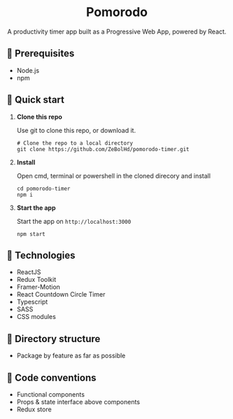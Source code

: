 <h1 align="center">
  Pomorodo
</h1>
<p align="center">
  A productivity timer app built as a Progressive Web App, powered by React.
</p>


## 📄 Prerequisites

- Node.js
- npm

## 🚀 Quick start

1.  **Clone this repo**

    Use git to clone this repo, or download it.

    ```shell
    # Clone the repo to a local directory
    git clone https://github.com/ZeBolHd/pomorodo-timer.git
    ```

2.  **Install**

    Open cmd, terminal or powershell in the cloned direcory and install

    ```shell
    cd pomorodo-timer
    npm i
    ```

3.  **Start the app**

    Start the app on `http://localhost:3000`

    ```shell
    npm start
    ```

## 🧐 Technologies

- ReactJS
- Redux Toolkit
- Framer-Motion
- React Countdown Circle Timer
- Typescript
- SASS
- CSS modules

## 📁 Directory structure

- Package by feature as far as possible

## 📑 Code conventions

- Functional components
- Props & state interface above components
- Redux store

